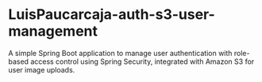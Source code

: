# LuisPaucarcaja-auth-s3-user-management
A simple Spring Boot application to manage user authentication with role-based access control using Spring Security, integrated with Amazon S3 for user image uploads.
